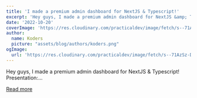```yaml
---
title: 'I made a premium admin dashboard for NextJS & Typescript!'
excerpt: 'Hey guys, I made a premium admin dashboard for NextJS &amp; Typescript!  Presentation:...'
date: '2022-10-20'
coverImage: 'https://res.cloudinary.com/practicaldev/image/fetch/s--71AzSz-D--/c_imagga_scale,f_auto,fl_progressive,h_420,q_auto,w_1000/https://dev-to-uploads.s3.amazonaws.com/uploads/articles/j07l1smve1alqk1on0j0.png'
author:
  name: Koders
  picture: "assets/blog/authors/koders.png"
ogImage:
  url: 'https://res.cloudinary.com/practicaldev/image/fetch/s--71AzSz-D--/c_imagga_scale,f_auto,fl_progressive,h_420,q_auto,w_1000/https://dev-to-uploads.s3.amazonaws.com/uploads/articles/j07l1smve1alqk1on0j0.png'
---
```


Hey guys, I made a premium admin dashboard for NextJS &amp; Typescript!  Presentation:...

[Read more](https://dev.to/fredy/i-made-a-premium-admin-dashboard-for-nextjs-typescript-1h94)
